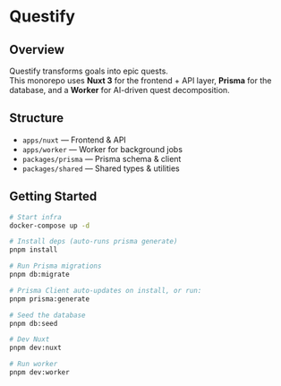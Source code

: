 # Questify

## Overview
Questify transforms goals into epic quests.  
This monorepo uses **Nuxt 3** for the frontend + API layer, **Prisma** for the database, and a **Worker** for AI-driven quest decomposition.

## Structure
- `apps/nuxt` — Frontend & API
- `apps/worker` — Worker for background jobs
- `packages/prisma` — Prisma schema & client
- `packages/shared` — Shared types & utilities

## Getting Started
```bash
# Start infra
docker-compose up -d

# Install deps (auto-runs prisma generate)
pnpm install

# Run Prisma migrations
pnpm db:migrate

# Prisma Client auto-updates on install, or run:
pnpm prisma:generate

# Seed the database
pnpm db:seed

# Dev Nuxt
pnpm dev:nuxt

# Run worker
pnpm dev:worker
